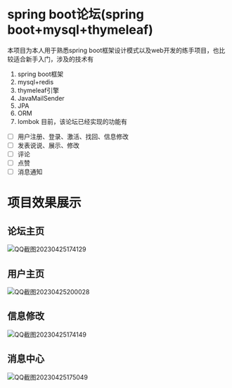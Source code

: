 # spring boot论坛(spring boot+mysql+thymeleaf)
本项目为本人用于熟悉spring boot框架设计模式以及web开发的练手项目，也比较适合新手入门，涉及的技术有

 1. spring boot框架
 2. mysql+redis
 3. thymeleaf引擎
 4. JavaMailSender
 5. JPA
 6. ORM
 7. lombok
 目前，该论坛已经实现的功能有
 - [ ] 用户注册、登录、激活、找回、信息修改
 - [ ] 发表说说、展示、修改
 - [ ] 评论
 - [ ] 点赞
 - [ ] 消息通知
 
 # 项目效果展示
 ## 论坛主页
 ![QQ截图20230425174129](https://user-images.githubusercontent.com/80182812/234269989-5c82d1e9-8869-4e01-88cd-061a167584d5.png)
 ## 用户主页
![QQ截图20230425200028](https://user-images.githubusercontent.com/80182812/234270033-4770e352-b9e6-476f-9343-6ba41e2efdc7.png)
 ## 信息修改
 ![QQ截图20230425174149](https://user-images.githubusercontent.com/80182812/234270126-3ac8b43b-1e4c-4bc2-8396-5ea4d2674399.png)
 ## 消息中心
![QQ截图20230425175049](https://user-images.githubusercontent.com/80182812/234270185-775340c1-93c7-4fb6-b32a-25a671938ce9.png)
